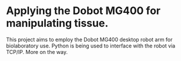 # Applying the Dobot MG400 for manipulating tissue.

This project aims to employ the Dobot MG400 desktop robot arm for biolaboratory use. Python is being used to interface with the robot via TCP/IP. More on the way. 